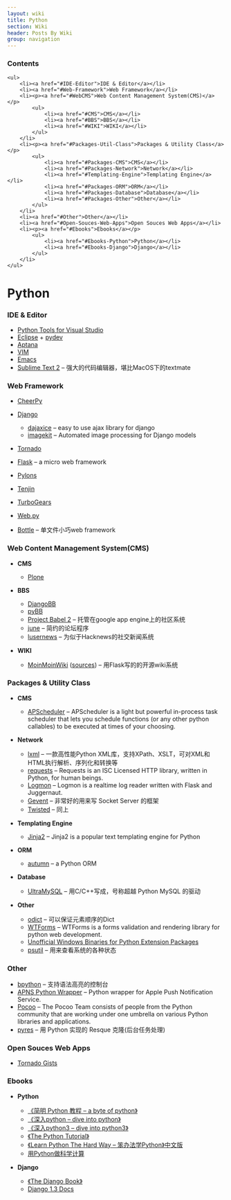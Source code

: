 ```yaml
---
layout: wiki
title: Python
section: Wiki
header: Posts By Wiki
group: navigation
---
```


<div id="charpter">
	<h3>Contents</h3>
	
	<ul>
		<li><a href="#IDE-Editor">IDE & Editor</a></li>
		<li><a href="#Web-Framework">Web Framework</a></li>
        <li><p><a href="#WebCMS">Web Content Management System(CMS)</a></p>
			<ul>
				<li><a href="#CMS">CMS</a></li>
				<li><a href="#BBS">BBS</a></li>
                <li><a href="#WIKI">WIKI</a></li>
			</ul>
		</li>
        <li><p><a href="#Packages-Util-Class">Packages & Utility Class</a></p>
			<ul>
				<li><a href="#Packages-CMS">CMS</a></li>
				<li><a href="#Packages-Network">Network</a></li>
                <li><a href="#Templating-Engine">Templating Engine</a></li>
                <li><a href="#Packages-ORM">ORM</a></li>
                <li><a href="#Packages-Database">Database</a></li>
                <li><a href="#Packages-Other">Other</a></li>
			</ul>
		</li>
        <li><a href="#Other">Other</a></li>
        <li><a href="#Open-Souces-Web-Apps">Open Souces Web Apps</a></li>
        <li><p><a href="#Ebooks">Ebooks</a></p>
			<ul>
				<li><a href="#Ebooks-Python">Python</a></li>
				<li><a href="#Ebooks-Django">Django</a></li>
			</ul>
		</li>
	</ul>
</div>

Python
======

### <label id="IDE-Editor" />IDE & Editor

-   [Python Tools for Visual Studio](http://pytools.codeplex.com/)
-   [Eclipse](http://www.eclipse.org/) + [pydev](http://pydev.org/)
-   [Aptana](http://aptana.com)
-   [VIM](/pages/software/vim.html)
-   [Emacs](http://www.gnu.org/software/emacs/)
-   [Sublime Text 2](/pages/software/sublime-text.html) –
    强大的代码编辑器，堪比MacOS下的textmate

### <label id="Web-Framework" />Web Framework

-   [CheerPy](http://www.cherrypy.org/)
-   [Django](http://www.djangoproject.com/)
    -   [dajaxice](http://www.dajaxproject.com/) – easy to use ajax
        library for django
    -   [imagekit](https://github.com/jdriscoll/django-imagekit/) –
        Automated image processing for Django models

-   [Tornado](http://www.tornadoweb.org/)
-   [Flask](http://www.pocoo.org/projects/flask/) – a micro web
    framework
-   [Pylons](http://pylonshq.com/)
-   [Tenjin](http://www.kuwata-lab.com/tenjin/)
-   [TurboGears](http://turbogears.org/)
-   [Web.py](http://webpy.org/)
-   [Bottle](http://bottlepy.org) – 单文件小巧web framework

### <label id="WebCMS" />Web Content Management System(CMS)

-   **<label id="CMS" />CMS**
    -   [Plone](http://plone.org/)

-   **<label id="BBS" />BBS**
    -   [DjangoBB](https://bitbucket.org/slav0nic/djangobb)
    -   [pyBB](https://bitbucket.org/zeus/pybb)
    -   [Project Babel 2](https://github.com/livid/v2ex) – 托管在google
        app engine上的社区系统
    -   [june](https://github.com/lepture/june) – 简约的论坛程序
    -   [lusernews](https://github.com/dengzhp/lusernews) –
        为似于Hacknews的社交新闻系统

-   **<label id="WIKI" />WIKI**
    -   [MoinMoinWiki](http://moinmo.in/)
        ([sources](https://bitbucket.org/thomaswaldmann/moin-2.0)) –
        用Flask写的的开源wiki系统

### <label id="Packages-Util-Class" />Packages & Utility Class

-   **<label id="Packages-CMS" />CMS**
    -   [APScheduler](http://packages.python.org/APScheduler/) –
        APScheduler is a light but powerful in-process task scheduler
        that lets you schedule functions (or any other python callables)
        to be executed at times of your choosing.

-   **<label id="Packages-Network" />Network**
    -   [lxml](http://lxml.de/) – 一款高性能Python
        XML库，支持XPath、XSLT，可对XML和HTML执行解析、序列化和转换等
    -   [requests](http://python-requests.org/) – Requests is an ISC
        Licensed HTTP library, written in Python, for human beings.
    -   [Logmon](https://github.com/maxcountryman/logmon) – Logmon is a
        realtime log reader written with Flask and Juggernaut.
    -   [Gevent](http://www.gevent.org/) – 非常好的用来写 Socket Server
        的框架
    -   [Twisted](http://twistedmatrix.com/trac/) – 同上

-   **<label id="Templating-Engine" />Templating Engine**
    -   [Jinja2](http://www.pocoo.org/projects/jinja2/) – Jinja2 is a
        popular text templating engine for Python

-   **<label id="Packages-ORM" />ORM**
    -   [autumn](https://github.com/luckythetourist/autumn) – a Python
        ORM

-   **<label id="Packages-Database" />Database**
    -   [UltraMySQL](https://github.com/esnme/ultramysql) –
        用C/C++写成，号称超越 Python MySQL 的驱动

-   **<label id="Packages-Other" />Other**
    -   [odict](http://dev.pocoo.org/hg/sandbox/raw-file/tip/odict.py) –
        可以保证元素顺序的Dict
    -   [WTForms](http://wtforms.simplecodes.com/) – WTForms is a forms
        validation and rendering library for python web development.
    -   [Unofficial Windows Binaries for Python Extension
        Packages](http://www.lfd.uci.edu/~gohlke/pythonlibs/)
    -   [psutil](http://code.google.com/p/psutil/) –
        用来查看系统的各种状态

### <label id="Other" />Other

-   [bpython](http://bpython-interpreter.org/) – 支持语法高亮的控制台
-   [APNS Python Wrapper](http://code.google.com/p/apns-python-wrapper/)
    – Python wrapper for Apple Push Notification Service.
-   [Pocoo](http://www.pocoo.org) – The Pocoo Team consists of people
    from the Python community that are working under one umbrella on
    various Python libraries and applications.
-   [pyres](https://github.com/binarydud/pyres) – 用 Python 实现的
    Resque 克隆(后台任务处理)

### <label id="Open-Souces-Web-Apps" />Open Souces Web Apps

-   [Tornado Gists](https://github.com/peterbe/tornado_gists)

### <label id="Ebooks" />Ebooks

-   **<label id="Ebooks-Python" />Python**
    -   [《简明 Python 教程 – a byte of
        python》](http://junnan.org/ebooks/a_byte_of_python/)
    -   [《深入python – dive into
        python》](http://junnan.org/ebooks/dive_into_python/html/toc/)
    -   [《深入python3 – dive into
        python3》](http://woodpecker.org.cn/diveintopython3/table-of-contents.html)
    -   [《The Python
        Tutorial》](http://docs.python.org/tutorial/index.html)
    -   [《Learn Python The Hard Way –
        笨办法学Python》中文版](http://readthedocs.org/docs/learn-python-the-hard-way-zh_cn-translation/en/latest/index.html)
    -   [用Python做科学计算](http://hyry.dip.jp/pydoc/index.html)

-   **<label id="Ebooks-Django" />Django**
    -   [《The Django Book》](http://djangobook.py3k.cn/2.0/)
    -   [Django 1.3 Docs](http://junnan.org/ebooks/django_docs_1.3/)


